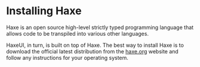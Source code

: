 Installing Haxe
================================

Haxe is an open source high-level strictly typed programming language that allows code to be transpiled into various other languages.

HaxeUI, in turn, is built on top of Haxe. The best way to install Haxe is to download the official latest distribution from the [haxe.org](http://www.haxe.org) website and follow any instructions for your operating system.